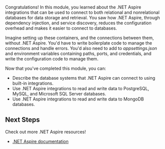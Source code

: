 Congratulations! In this module, you learned about the .NET Aspire integrations that can be used to connect to both relational and nonrelational databases for data storage and retrieval. You saw how .NET Aspire, through dependency injection, and service discovery, reduces the configuration overhead and makes it easier to connect to databases.

Imagine setting up these containers, and the connections between them, without .NET Aspire. You'd have to write boilerplate code to manage the connections and handle errors. You'd also need to add to _appsettings.json_ and environment variables containing paths, ports, and credentials, and write the configuration code to manage them.

Now that you've completed this module, you can:

- Describe the database systems that .NET Aspire can connect to using built-in integrations.
- Use .NET Aspire integrations to read and write data to PostgreSQL, MySQL, and Microsoft SQL Server databases.
- Use .NET Aspire integrations to read and write data to MongoDB databases.

## Next Steps

Check out more .NET Aspire resources!

- [.NET Aspire documentation](/dotnet/aspire)

